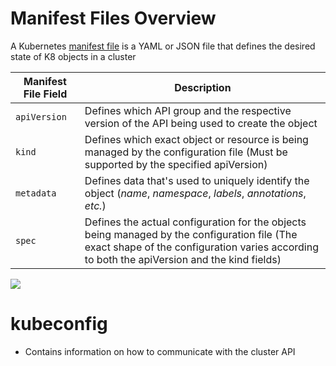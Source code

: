 # Manifest Files Overview

A Kubernetes [manifest file](https://www.loft.sh/blog/kubernetes-manifest#:~:text=Kubernetes%20manifests%20are%20YAML%20or%20JSON%20files%20that%20define%20the%20desired%20state%20of%20objects%20in%20a%20cluster) is a YAML or JSON file that defines the desired state of K8 objects in a cluster

| Manifest File Field | Description |
| --- | --- |
| `apiVersion` | Defines which API group and the respective version of the API being used to create the object |
| `kind` | Defines which exact object or resource is being managed by the configuration file (Must be supported by the specified apiVersion) |
| `metadata` | Defines data that's used to uniquely identify the object (*name*, *namespace*, *labels*, *annotations*, *etc.*) |
| `spec` | Defines the actual configuration for the objects being managed by the configuration file (The exact shape of the configuration varies according to both the apiVersion and the kind fields) |

![](https://github.com/JonmarCorpuz/SecondBrain/blob/main/Assets/Whitespace.png)

# kubeconfig

* Contains information on how to communicate with the cluster API
